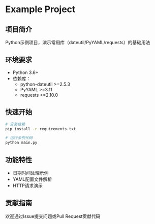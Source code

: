 # Example Project

## 项目简介

Python示例项目，演示常用库（dateutil/PyYAML/requests）的基础用法

## 环境要求

- Python 3.6+
- 依赖库：
  - python-dateutil >=2.5.3
  - PyYAML >=3.11
  - requests >=2.10.0

## 快速开始

```bash
# 安装依赖
pip install -r requirements.txt

# 运行示例代码
python main.py
```

## 功能特性

- 日期时间处理示例
- YAML配置文件解析
- HTTP请求演示

## 贡献指南

欢迎通过Issue提交问题或Pull Request贡献代码
